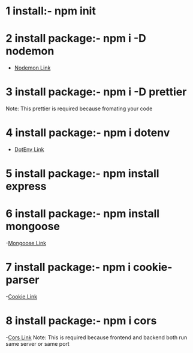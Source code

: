 # 1 install:- npm init

# 2 install package:- npm i -D nodemon 
- [Nodemon Link](https://www.npmjs.com/package/nodemon)


# 3 install package:- npm i -D prettier
Note: This prettier is required because fromating your code 


# 4 install package:- npm i dotenv
- [DotEnv Link](https://www.npmjs.com/package/dotenv)


# 5 install package:- npm install express


# 6 install package:- npm install mongoose
-[Mongoose Link](https://mongoosejs.com/)


# 7 install package:- npm i cookie-parser
-[Cookie Link](https://www.npmjs.com/package/cookie-parser)


# 8 install package:- npm i cors
-[Cors Link](https://www.npmjs.com/package/cors)
Note: This is required because frontend and backend both run same server or same port